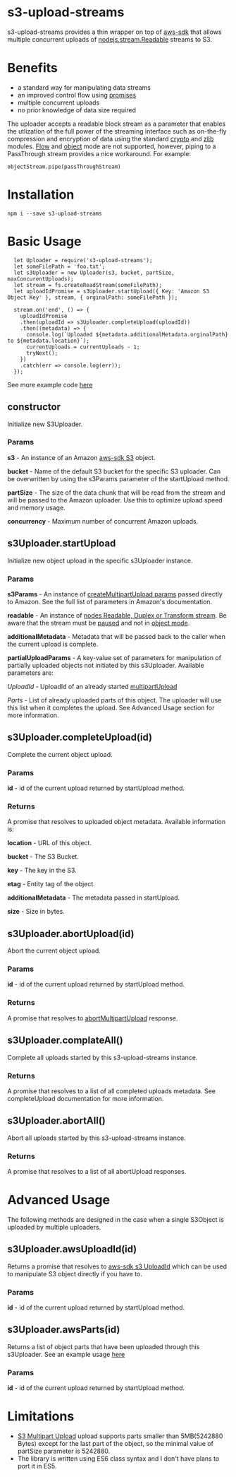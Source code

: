 # s3-upload-streams

s3-upload-streams provides a thin wrapper on top of [aws-sdk](https://www.npmjs.com/package/aws-sdk) that allows multiple concurrent uploads of [nodejs.stream.Readable](https://nodejs.org/api/stream.html#stream_readable_streams) streams to S3.

# Benefits

 * a standard way for manipulating data streams
 * an improved control flow using [promises](https://developer.mozilla.org/en-US/docs/Web/JavaScript/Reference/Global_Objects/Promise)
 * multiple concurrent uploads
 * no prior knowledge of data size required

The uploader accepts a readable block stream as a parameter that enables the utlization of the full power of the streaming interface such as on-the-fly compression and encryption of data using the standard [crypto](https://nodejs.org/api/crypto.html) and [zlib](https://nodejs.org/api/zlib.html) modules. [Flow](https://nodejs.org/api/stream.html#stream_two_modes) and [object](https://nodejs.org/api/stream.html#stream_object_mode) mode are not supported, however, piping to a PassThrough stream provides a nice workaround. For example:

```
objectStream.pipe(passThroughStream)
```

# Installation

`npm i --save s3-upload-streams`

# Basic Usage
```
  let Uploader = require('s3-upload-streams');
  let someFilePath = 'foo.txt';
  let s3Uploader = new Uploader(s3, bucket, partSize, maxConcurentUploads);
  let stream = fs.createReadStream(someFilePath);
  let uploadIdPromise = s3Uploader.startUpload({ Key: 'Amazon S3 Object Key' }, stream, { orginalPath: someFilePath });

  stream.on('end', () => {
    uploadIdPromise
    .then(uploadId => s3Uploader.completeUpload(uploadId))
    .then((metadata) => {
      console.log(`Uploaded ${metadata.additionalMetadata.orginalPath} to ${metadata.location}`);
      currentUploads = currentUploads - 1;
      tryNext();
    })
    .catch(err => console.log(err));
  });
```

See more example code [here](https://github.com/elsix/s3-upload-streams-demo)

## constructor
Initialize new S3Uploader.

### Params

**s3** - An instance of an Amazon [aws-sdk S3](http://docs.aws.amazon.com/AWSJavaScriptSDK/latest/AWS/S3.html) object.

**bucket** - Name of the default S3 bucket for the specific S3 uploader. Can be overwritten by using the s3Params parameter of the startUpload method.

**partSize** - The size of the data chunk that will be read from the stream and will be passed to the Amazon uploader. Use this to optimize upload speed and memory usage.

**concurrency** - Maximum number of concurrent Amazon uploads.

## s3Uploader.startUpload
Initialize new object upload in the specific s3Uploader instance.

### Params
**s3Params** - An instance of [createMultipartUpload params](http://docs.aws.amazon.com/AWSJavaScriptSDK/latest/AWS/S3.html#createMultipartUpload-property) passed directly to Amazon. See the full list of parameters in Amazon's documentation.

**readable** - An instance of [nodes Readable, Duplex or Transform stream](https://nodejs.org/api/stream.html). Be aware that the stream must be [paused](https://nodejs.org/api/stream.html#stream_two_modes) and not in [object mode](https://nodejs.org/api/stream.html#stream_object_mode). 

**additionalMetadata** - Metadata that will be passed back to the caller when the current upload is complete.

**partialUploadParams** - A key-value set of parameters for manipulation of partially uploaded objects not initiated by this s3Uploader. Available parameters are:

*UploadId* - UploadId of an already started [multipartUpload](http://docs.aws.amazon.com/AWSJavaScriptSDK/latest/AWS/S3.html#createMultipartUpload-property)

*Parts* - List of already uploaded parts of this object. The uploader will use this list when it completes the upload. See Advanced Usage section for more information.

## s3Uploader.completeUpload(id)
Complete the current object upload.

### Params
**id** - id of the current upload returned by startUpload method.

### Returns
A promise that resolves to uploaded object metadata. Available information is:

**location** - URL of this object.

**bucket** - The S3 Bucket.

**key** - The key in the S3.

**etag** - Entity tag of the object.

**additionalMetadata** - The metadata passed in startUpload.

**size** - Size in bytes.

## s3Uploader.abortUpload(id)
Abort the current object upload.

### Params
**id** - id of the current upload returned by startUpload method.

### Returns
A promise that resolves to [abortMultipartUpload](http://docs.aws.amazon.com/AWSJavaScriptSDK/latest/AWS/S3.html#abortMultipartUpload-property) response.

## s3Uploader.complateAll()
Complete all uploads started by this s3-upload-streams instance.

### Returns
A promise that resolves to a list of all completed uploads metadata. See completeUpload documentation for more information.

## s3Uploader.abortAll()
Abort all uploads started by this s3-upload-streams instance.

### Returns
A promise that resolves to a list of all abortUpload responses.

# Advanced Usage

The following methods are designed in the case when a single S3Object is uploaded by multiple uploaders.

## s3Uploader.awsUploadId(id)
Returns a promise that resolves to [aws-sdk s3 UploadId](http://docs.aws.amazon.com/AWSJavaScriptSDK/latest/AWS/S3.html#createMultipartUpload-property) which can be used to manipulate S3 object directly if you have to.

### Params

**id** - id of the current upload returned by startUpload method.

## s3Uploader.awsParts(id)
Returns a list of object parts that have been uploaded through this s3Uploader. See an example usage [here](https://github.com/elsix/s3-upload-streams-demo/blob/master/big-file-upload.js)

### Params

**id** - id of the current upload returned by startUpload method.

# Limitations
 * [S3 Multipart Upload](http://docs.aws.amazon.com/AmazonS3/latest/dev/mpuoverview.html) upload supports parts smaller than 5MB(5242880 Bytes) except for the last part of the object, so the minimal value of partSize parameter is 5242880.
 * The library is written using ES6 class syntax and I don't have plans to port it in ES5.
